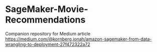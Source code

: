 # SageMaker-Movie-Recommendations
Companion repository for Medium article
https://medium.com/@kornberg.jonah/amazon-sagemaker-from-data-wrangling-to-deployment-27f472322a72

